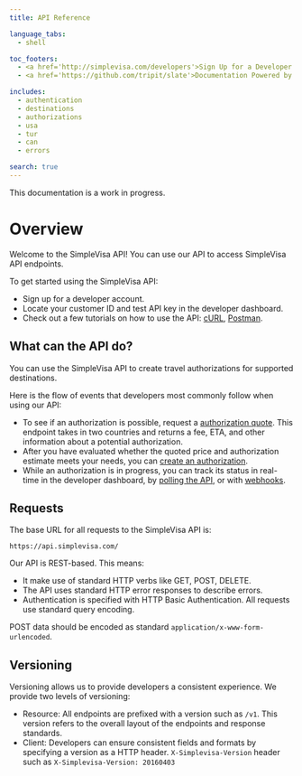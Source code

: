 ```yaml
---
title: API Reference

language_tabs:
  - shell

toc_footers:
  - <a href='http://simplevisa.com/developers'>Sign Up for a Developer Key</a>
  - <a href='https://github.com/tripit/slate'>Documentation Powered by Slate</a>

includes:
  - authentication
  - destinations
  - authorizations
  - usa
  - tur
  - can
  - errors

search: true
---
```


<aside class="success">
This documentation is a work in progress.
</aside>

# Overview

Welcome to the SimpleVisa API! You can use our API to access SimpleVisa API endpoints.

To get started using the SimpleVisa API:

- Sign up for a developer account.
- Locate your customer ID and test API key in the developer dashboard.
- Check out a few tutorials on how to use the API: [cURL](http://), [Postman](http://).

## What can the API do?

You can use the SimpleVisa API to create travel authorizations for supported destinations.

Here is the flow of events that developers most commonly follow when using our API:

- To see if an authorization is possible, request a [authorization quote](http://). This endpoint takes in two countries and returns a fee, ETA, and other information about a potential authorization.
- After you have evaluated whether the quoted price and authorization estimate meets your needs, you can [create an authorization](http://).
- While an authorization is in progress, you can track its status in real-time in the developer dashboard, by [polling the API](http://), or with [webhooks](http://).

## Requests

The base URL for all requests to the SimpleVisa API is:

`https://api.simplevisa.com/`

Our API is REST-based. This means:

- It make use of standard HTTP verbs like GET, POST, DELETE.
- The API uses standard HTTP error responses to describe errors.
- Authentication is specified with HTTP Basic Authentication. All requests use standard query encoding.

POST data should be encoded as standard `application/x-www-form-urlencoded`.

## Versioning

Versioning allows us to provide developers a consistent experience. We provide two levels of versioning:

- Resource: All endpoints are prefixed with a version such as `/v1`. This version refers to the overall layout of the endpoints and response standards.
- Client: Developers can ensure consistent fields and formats by specifying a version as a HTTP header. `X-Simplevisa-Version` header such as `X-Simplevisa-Version: 20160403`
